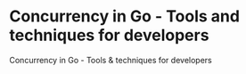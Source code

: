 # Concurrency in Go - Tools and techniques for developers
Concurrency in Go - Tools & techniques for developers
